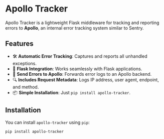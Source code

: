 # Apollo Tracker

Apollo Tracker is a lightweight Flask middleware for tracking and reporting errors to **Apollo**, an internal error tracking system similar to Sentry.

## Features

- 🛠 **Automatic Error Tracking**: Captures and reports all unhandled exceptions.
- 🚀 **Flask Integration**: Works seamlessly with Flask applications.
- 📡 **Send Errors to Apollo**: Forwards error logs to an Apollo backend.
- 🔍 **Includes Request Metadata**: Logs IP address, user agent, endpoint, and method.
- 📦 **Simple Installation**: Just `pip install apollo-tracker`.

## Installation

You can install `apollo-tracker` using `pip`:

```bash
pip install apollo-tracker
```

